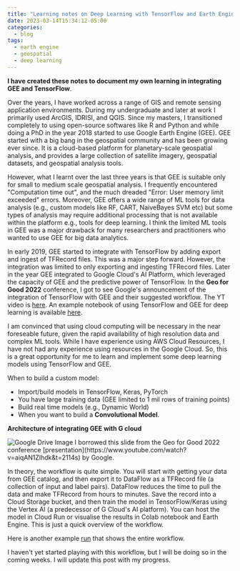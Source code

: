 ```yaml
---
title: "Learning notes on Deep Learning with TensorFlow and Earth Engine"
date: 2023-03-14T15:34:12-05:00
categories:
  - blog
tags:
  - earth engine
  - geospatial
  - deep learning
---
```


**I have created these notes to document my own learning in integrating GEE and TensorFlow**.

Over the years, I have worked across a range of GIS and remote sensing application environments. During my undergraduate and later at work I primarily used ArcGIS, IDRISI, and QGIS. Since my masters, I transitioned completely to using open-source softwares like R and Python and while doing a PhD in the year 2018 started to use Google Earth Engine (GEE). GEE started with a big bang in the geospatial community and has been growing ever since. It is a cloud-based platform for planetary-scale geospatial analysis, and provides a large collection of satellite imagery, geospatial datasets, and geospatial analysis tools. 

However, what I learnt over the last three years is that GEE is suitable only for small to medium scale geospatial analysis. I frequently encountered "Computation time out", and the much dreaded "Error: User memory limit exceeded" errors. Moreover, GEE offers a wide range of ML tools for data analysis (e.g., custom models like RF, CART, NaiveBayes SVM etc) but some types of analysis may require additional processing that is not available within the platform e.g., tools for deep learning. I think the limited ML tools in GEE was a major drawback for many researchers and practitioners who wanted to use GEE for big data analytics. 

In early 2019, GEE started to integrate with TensorFlow by adding export and ingest of TFRecord files. This was a major step forward. However, the integration was limited to only exporting and ingesting TFRecord files. Later in the year GEE integrated to Google Cloud's AI Platform, which leveraged the capacity of GEE and the predictive power of TensorFlow. In the **Geo for Good 2022** conference, I got to see Google's announcement of the integration of TensorFlow with GEE and their suggested workflow. The YT video is [here](https://www.youtube.com/watch?v=aiqAN1Zlhdk&t=2114s). An example notebook of using TensorFlow and GEE for deep learning is available [here](https://colab.research.google.com/drive/1QuKj2U5ekiUMYTJC6qpEK3F1unOlCUej?usp=sharing). 

I am convinced that using cloud computing will be necessary in the near foreseable future, given the rapid availability of high resolution data and complex ML tools. While I have experience using AWS Cloud Resources, I have not had any experience using resources in the Google Cloud. So, this is a great opportunity for me to learn and implement some deep learning models using TensorFlow and GEE. 

When to build a custom model: 

* Import/build models in TensorFlow, Keras, PyTorch
* You have large training data (GEE limited to 1 mil rows of training points)
* Build real time models (e.g., Dynamic World)
* When you want to build a **Convolutional Model**. 

**Architecture of integrating GEE with G cloud**

<img src="https://drive.google.com/uc?id=1tK_AS3CNLYJ_pZiYQic1MW0fLVmOlN0X" alt="Google Drive Image" />
I borrowed this slide from the Geo for Good 2022 conference [presentation](https://www.youtube.com/watch?v=aiqAN1Zlhdk&t=2114s) by Google.

In theory, the workflow is quite simple. You will start with getting your data from GEE catalog, and then export it to DataFlow as a TFRecord file (a collection of input and label pairs). DataFlow reduces the time to pull the data and make TFRecord from hours to minutes. Save the record into a Cloud Storage bucket, and then train the model in TensorFlow/Keras using the Vertex AI (a predecessor of G Cloud's AI platform). You can host the model in Cloud Run or visualise the results in Colab notebook and Earth Engine. This is just a quick overview of the workflow. 

Here is another example [run](https://github.com/GoogleCloudPlatform/python-docs-samples/tree/main/people-and-planet-ai/land-cover-classification) that shows the entire workflow. 

I haven't yet started playing with this workflow, but I will be doing so in the coming weeks. I will update this post with my progress.






